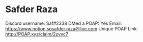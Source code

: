 # Safder Raza

Discord username: Saf#2338
DMed a POAP: Yes
Email: https://www.notion.sosafder.raza@live.com
Unique POAP Link: http://POAP.xyz/claim/2zvvc7
